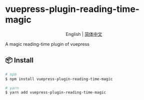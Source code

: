 # vuepress-plugin-reading-time-magic

<p align="center">English | <a href="./README_zh.md">简体中文</a></p>

A magic reading-time plugin of vuepress

## 📦 Install

```bash
# npm
$ npm install vuepress-plugin-reading-time-magic

# yarn
$ yarn add vuepress-plugin-reading-time-magic
```
